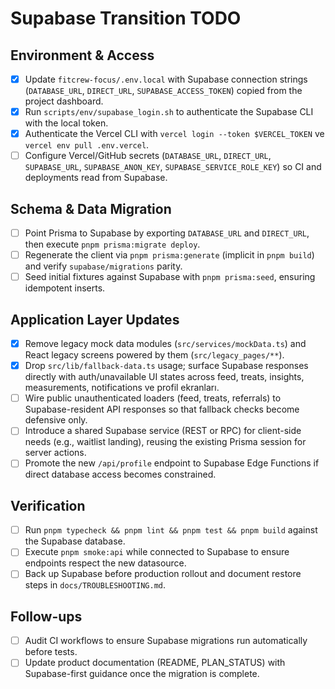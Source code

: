 # Supabase Transition TODO

## Environment & Access
- [x] Update `fitcrew-focus/.env.local` with Supabase connection strings (`DATABASE_URL`, `DIRECT_URL`, `SUPABASE_ACCESS_TOKEN`) copied from the project dashboard.
- [x] Run `scripts/env/supabase_login.sh` to authenticate the Supabase CLI with the local token.
- [x] Authenticate the Vercel CLI with `vercel login --token $VERCEL_TOKEN` ve `vercel env pull .env.vercel`.
- [ ] Configure Vercel/GitHub secrets (`DATABASE_URL`, `DIRECT_URL`, `SUPABASE_URL`, `SUPABASE_ANON_KEY`, `SUPABASE_SERVICE_ROLE_KEY`) so CI and deployments read from Supabase.

## Schema & Data Migration
- [ ] Point Prisma to Supabase by exporting `DATABASE_URL` and `DIRECT_URL`, then execute `pnpm prisma:migrate deploy`.
- [ ] Regenerate the client via `pnpm prisma:generate` (implicit in `pnpm build`) and verify `supabase/migrations` parity.
- [ ] Seed initial fixtures against Supabase with `pnpm prisma:seed`, ensuring idempotent inserts.

## Application Layer Updates
- [x] Remove legacy mock data modules (`src/services/mockData.ts`) and React legacy screens powered by them (`src/legacy_pages/**`).
- [x] Drop `src/lib/fallback-data.ts` usage; surface Supabase responses directly with auth/unavailable UI states across feed, treats, insights, measurements, notifications ve profil ekranları.
- [ ] Wire public unauthenticated loaders (feed, treats, referrals) to Supabase-resident API responses so that fallback checks become defensive only.
- [ ] Introduce a shared Supabase service (REST or RPC) for client-side needs (e.g., waitlist landing), reusing the existing Prisma session for server actions.
- [ ] Promote the new `/api/profile` endpoint to Supabase Edge Functions if direct database access becomes constrained.

## Verification
- [ ] Run `pnpm typecheck && pnpm lint && pnpm test && pnpm build` against the Supabase database.
- [ ] Execute `pnpm smoke:api` while connected to Supabase to ensure endpoints respect the new datasource.
- [ ] Back up Supabase before production rollout and document restore steps in `docs/TROUBLESHOOTING.md`.

## Follow-ups
- [ ] Audit CI workflows to ensure Supabase migrations run automatically before tests.
- [ ] Update product documentation (README, PLAN_STATUS) with Supabase-first guidance once the migration is complete.
